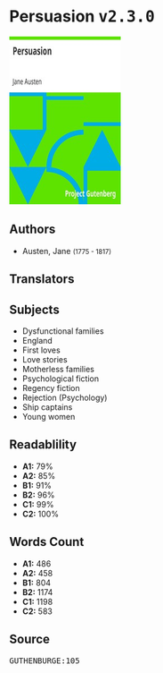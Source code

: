 # Persuasion <kbd>v2.3.0</kbd>

![](./cover.medium.jpg "")

## Authors


 - Austen, Jane <small>(1775 - 1817)</small>

## Translators



## Subjects


 - Dysfunctional families
 - England
 - First loves
 - Love stories
 - Motherless families
 - Psychological fiction
 - Regency fiction
 - Rejection (Psychology)
 - Ship captains
 - Young women

## Readablility


 - **A1:** 79%
 - **A2:** 85%
 - **B1:** 91%
 - **B2:** 96%
 - **C1:** 99%
 - **C2:** 100%

## Words Count


 - **A1:** 486
 - **A2:** 458
 - **B1:** 804
 - **B2:** 1174
 - **C1:** 1198
 - **C2:** 583

## Source


<kbd>GUTHENBURGE:105</kbd>
